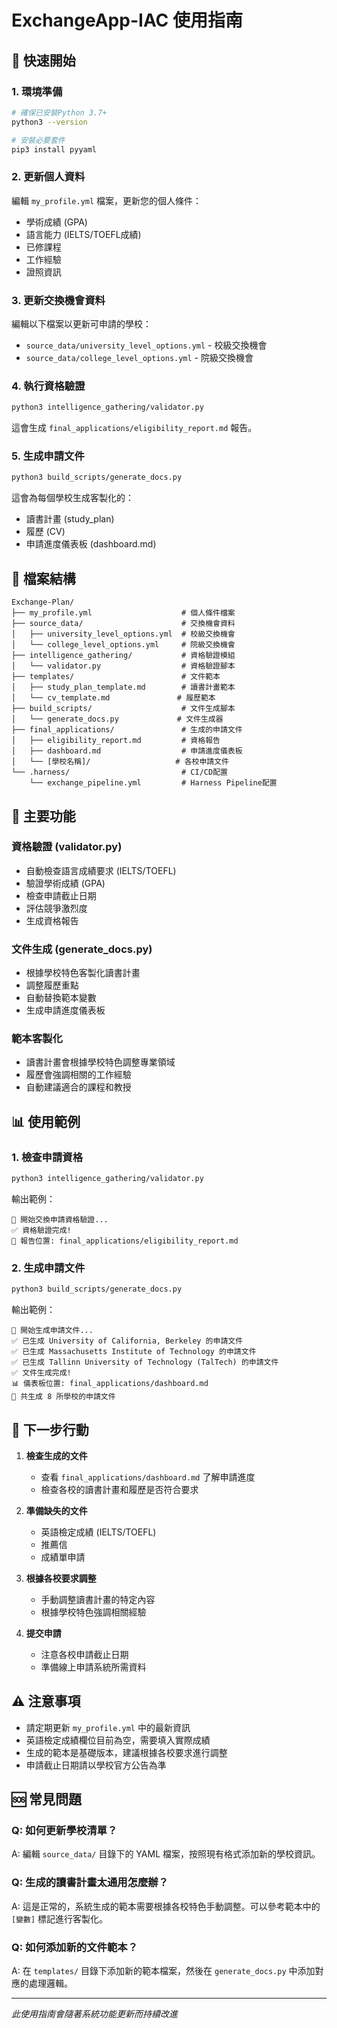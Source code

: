 # ExchangeApp-IAC 使用指南

## 🚀 快速開始

### 1. 環境準備
```bash
# 確保已安裝Python 3.7+
python3 --version

# 安裝必要套件
pip3 install pyyaml
```

### 2. 更新個人資料
編輯 `my_profile.yml` 檔案，更新您的個人條件：
- 學術成績 (GPA)
- 語言能力 (IELTS/TOEFL成績)
- 已修課程
- 工作經驗
- 證照資訊

### 3. 更新交換機會資料
編輯以下檔案以更新可申請的學校：
- `source_data/university_level_options.yml` - 校級交換機會
- `source_data/college_level_options.yml` - 院級交換機會

### 4. 執行資格驗證
```bash
python3 intelligence_gathering/validator.py
```
這會生成 `final_applications/eligibility_report.md` 報告。

### 5. 生成申請文件
```bash
python3 build_scripts/generate_docs.py
```
這會為每個學校生成客製化的：
- 讀書計畫 (study_plan)
- 履歷 (CV)
- 申請進度儀表板 (dashboard.md)

## 📁 檔案結構

```
Exchange-Plan/
├── my_profile.yml                    # 個人條件檔案
├── source_data/                      # 交換機會資料
│   ├── university_level_options.yml  # 校級交換機會
│   └── college_level_options.yml     # 院級交換機會
├── intelligence_gathering/           # 資格驗證模組
│   └── validator.py                  # 資格驗證腳本
├── templates/                        # 文件範本
│   ├── study_plan_template.md        # 讀書計畫範本
│   └── cv_template.md               # 履歷範本
├── build_scripts/                    # 文件生成腳本
│   └── generate_docs.py             # 文件生成器
├── final_applications/               # 生成的申請文件
│   ├── eligibility_report.md         # 資格報告
│   ├── dashboard.md                  # 申請進度儀表板
│   └── [學校名稱]/                   # 各校申請文件
└── .harness/                         # CI/CD配置
    └── exchange_pipeline.yml         # Harness Pipeline配置
```

## 🔧 主要功能

### 資格驗證 (validator.py)
- 自動檢查語言成績要求 (IELTS/TOEFL)
- 驗證學術成績 (GPA)
- 檢查申請截止日期
- 評估競爭激烈度
- 生成資格報告

### 文件生成 (generate_docs.py)
- 根據學校特色客製化讀書計畫
- 調整履歷重點
- 自動替換範本變數
- 生成申請進度儀表板

### 範本客製化
- 讀書計畫會根據學校特色調整專業領域
- 履歷會強調相關的工作經驗
- 自動建議適合的課程和教授

## 📊 使用範例

### 1. 檢查申請資格
```bash
python3 intelligence_gathering/validator.py
```

輸出範例：
```
🔄 開始交換申請資格驗證...
✅ 資格驗證完成!
📄 報告位置: final_applications/eligibility_report.md
```

### 2. 生成申請文件
```bash
python3 build_scripts/generate_docs.py
```

輸出範例：
```
🔄 開始生成申請文件...
✅ 已生成 University of California, Berkeley 的申請文件
✅ 已生成 Massachusetts Institute of Technology 的申請文件
✅ 已生成 Tallinn University of Technology (TalTech) 的申請文件
✅ 文件生成完成!
📊 儀表板位置: final_applications/dashboard.md
📁 共生成 8 所學校的申請文件
```

## 🎯 下一步行動

1. **檢查生成的文件**
   - 查看 `final_applications/dashboard.md` 了解申請進度
   - 檢查各校的讀書計畫和履歷是否符合要求

2. **準備缺失的文件**
   - 英語檢定成績 (IELTS/TOEFL)
   - 推薦信
   - 成績單申請

3. **根據各校要求調整**
   - 手動調整讀書計畫的特定內容
   - 根據學校特色強調相關經驗

4. **提交申請**
   - 注意各校申請截止日期
   - 準備線上申請系統所需資料

## ⚠️ 注意事項

- 請定期更新 `my_profile.yml` 中的最新資訊
- 英語檢定成績欄位目前為空，需要填入實際成績
- 生成的範本是基礎版本，建議根據各校要求進行調整
- 申請截止日期請以學校官方公告為準

## 🆘 常見問題

### Q: 如何更新學校清單？
A: 編輯 `source_data/` 目錄下的 YAML 檔案，按照現有格式添加新的學校資訊。

### Q: 生成的讀書計畫太通用怎麼辦？
A: 這是正常的，系統生成的範本需要根據各校特色手動調整。可以參考範本中的 `[變數]` 標記進行客製化。

### Q: 如何添加新的文件範本？
A: 在 `templates/` 目錄下添加新的範本檔案，然後在 `generate_docs.py` 中添加對應的處理邏輯。

---

*此使用指南會隨著系統功能更新而持續改進*
